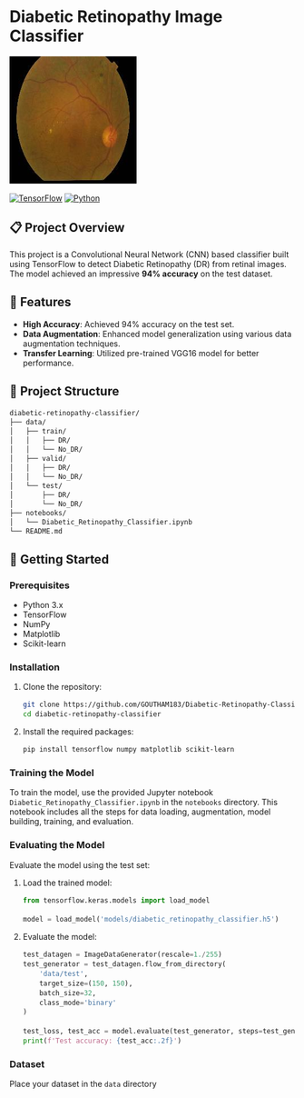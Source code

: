# Diabetic Retinopathy Image Classifier

![Diabetic Retinopathy Classifier](https://github.com/GOUTHAM183/Diabetic-Retinopathy-Classifier/blob/main/data/train/DR/0083ee8054ee_png.rf.1490d8387b7078fa60b8e4dfee77e4a5.jpg)


[![TensorFlow](https://img.shields.io/badge/TensorFlow-2.0-brightgreen)](https://www.tensorflow.org/)
[![Python](https://img.shields.io/badge/Python-3.8-blue)](https://www.python.org/)

## 📋 Project Overview

This project is a Convolutional Neural Network (CNN) based classifier built using TensorFlow to detect Diabetic Retinopathy (DR) from retinal images. The model achieved an impressive **94% accuracy** on the test dataset.

## 🌟 Features

- **High Accuracy**: Achieved 94% accuracy on the test set.
- **Data Augmentation**: Enhanced model generalization using various data augmentation techniques.
- **Transfer Learning**: Utilized pre-trained VGG16 model for better performance.

## 📂 Project Structure
```plaintext
diabetic-retinopathy-classifier/
├── data/
│   ├── train/
│   │   ├── DR/
│   │   └── No_DR/
│   ├── valid/
│   │   ├── DR/
│   │   └── No_DR/
│   └── test/
│       ├── DR/
│       └── No_DR/
├── notebooks/
│   └── Diabetic_Retinopathy_Classifier.ipynb
└── README.md
```

## 🚀 Getting Started

### Prerequisites

- Python 3.x
- TensorFlow
- NumPy
- Matplotlib
- Scikit-learn

### Installation

1. Clone the repository:

    ```bash
    git clone https://github.com/GOUTHAM183/Diabetic-Retinopathy-Classifier.git
    cd diabetic-retinopathy-classifier
    ```

2. Install the required packages:

    ```bash
    pip install tensorflow numpy matplotlib scikit-learn
    ```


### Training the Model

To train the model, use the provided Jupyter notebook `Diabetic_Retinopathy_Classifier.ipynb` in the `notebooks` directory. This notebook includes all the steps for data loading, augmentation, model building, training, and evaluation.

### Evaluating the Model

Evaluate the model using the test set:

1. Load the trained model:
    ```python
    from tensorflow.keras.models import load_model

    model = load_model('models/diabetic_retinopathy_classifier.h5')
    ```

2. Evaluate the model:
    ```python
    test_datagen = ImageDataGenerator(rescale=1./255)
    test_generator = test_datagen.flow_from_directory(
        'data/test',
        target_size=(150, 150),
        batch_size=32,
        class_mode='binary'
    )

    test_loss, test_acc = model.evaluate(test_generator, steps=test_generator.samples // test_generator.batch_size)
    print(f'Test accuracy: {test_acc:.2f}')
    ```




### Dataset

Place your dataset in the `data` directory

